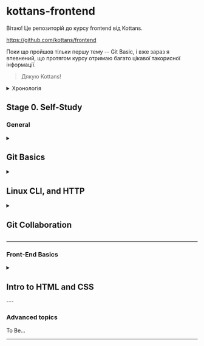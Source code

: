 # kottans-frontend

Вітаю! Це репозиторій до курсу frontend від Kottans.

https://github.com/kottans/frontend

Поки що пройшов тільки першу тему -- Git Basic, і вже зараз я впевнений, що протягом курсу отримаю багато цікавої такорисної інформації.

> Дякую Kottans! 


<details>
  <summary>Хронологія</summary>
  
  > Старт: 07.09.2022
  > 
  > GGit Basics - done: 09.09
  > 
  > Linux CLI, and HTTP - done: 11.09
  > 
  > Git Collaboration - done: 12.09
  > 
  > Intro to HTML and CSS — done: 20.09
</details>

## Stage 0. Self-Study
### General
<details>
  <summary><h2>Git Basics</h2></summary>
  Якщо чесно з git я працював вперше. 

  Спочатку було досить складно працювати з командним рядком,
  але трохи повправлявшись з 
  <a href="https://learngitbranching.js.org">тренажером</a>
  все вийшло, незважаючи на те, що команди тренажера максимально спрощенні. 

  Особисто мене найбільше здивувало те, що коміти майже не використовують пам'ять.

  Попрацюваши з git'ом всього один день, було досить, щоб оцінити його потужність і зручність.
  Однозначно буду користуватись ним в процесі розробки.     
</details>

<details>
  <summary><h2>Linux CLI, and HTTP</h2></summary>
  <details>
    <summary>Скріншоти виконаних завдань з курсу <a href="https://linuxsurvival.com">Linux Survival</a></summary>
    <p>
      Якщо я буду користуватись вивченими командами, у мене буде на один мільйон менше відкритих вікон провідника. :blush:
    </p>
    <img src="https://raw.githubusercontent.com/4ayokk/kottans-frontend/main/task_linux_cli/quiz1.png" width="700">
    <img src="https://raw.githubusercontent.com/4ayokk/kottans-frontend/main/task_linux_cli/quiz2.png" width="700">
    <img src="https://raw.githubusercontent.com/4ayokk/kottans-frontend/main/task_linux_cli/quiz3.png" width="700">
    <img src="https://raw.githubusercontent.com/4ayokk/kottans-frontend/main/task_linux_cli/quiz4.png" width="700">
  </details>
  
  <details>
    <summary>
      HTTP <a href="https://code.tutsplus.com/uk/tutorials/http-the-protocol-every-web-developer-must-know-part-1--net-31177">Частина 1</a> 
      та <a href="https://code.tutsplus.com/uk/tutorials/http-the-protocol-every-web-developer-must-know-part-2--net-31155">Частина 2</a>
    </summary>
    <p>
      З протоколами передачі даних я знайомий. 
      І ще допочатку опрацювання матеріалу розумів, що предача веб сторінок відбувається в форматі запит - відповідь, хоч деталі мені й не були відомі.
      Я також знав, що протокол http працює в команді з tcp/ip.
    </p>
    <p>
      В даному уроці мене найбільше здивувало те, що http має всього дві версії. :flushed:
    </p>
    <p>
      Інформація про заголовки стану, заголовки відповіді, тіла - цікава та змістовна. 
      Зрозуміло що, в цих заголовках міститься корисна браузеру/серверу інформація, 
      але поки не зрозуміло, як цією інфою користуються фронтенд розробники.
    </p>
    <p>
      А ще вияляється, що для того щоб на сайті запрацював https необхідно мати відповідний цифровий сертифікат, 
      який можна отримати у відповідних центрах сертифікації (CA). 
      І перше, що робить браузер при встановленні з'єднання - первіряє цей самий сертифікат.
    </p>
  </details>
</details>

<details>
  <summary><h2>Git Collaboration</h2></summary>
  
  З Git'ом як і з GitHab'ом познайомився ще при проходженні Git Basics.
  
  Однозначно буду використовувати й надалі
  
  - Скріншоти з <a href="https://learngitbranching.js.org">тренажеру</a>
  
  <img src="https://raw.githubusercontent.com/4ayokk/kottans-frontend/main/task_git_collaboration/t1.png" width="500">
  <img src="https://raw.githubusercontent.com/4ayokk/kottans-frontend/main/task_git_collaboration/t2.png" width="500">
  
  - Скріншоти з <a href="https://www.coursera.org/learn/introduction-git-github">курсу</a>
  
  <img src="https://raw.githubusercontent.com/4ayokk/kottans-frontend/main/task_git_collaboration/w1.png" width="600">
  <img src="https://raw.githubusercontent.com/4ayokk/kottans-frontend/main/task_git_collaboration/w2.png" width="400">
  <img src="https://raw.githubusercontent.com/4ayokk/kottans-frontend/main/task_git_collaboration/w3.png" width="400">
  <img src="https://raw.githubusercontent.com/4ayokk/kottans-frontend/main/task_git_collaboration/w4.png" width="400">
</details>

---
### Front-End Basics
<details>
  <summary><h2>Intro to HTML and CSS</h2></summary>
   
  1. Найцікавіше в цьому 
  <a href='https://www.coursera.org/learn/html-css-javascript-for-web-developers/home/week/1'>завданні</a> 
  було дізнатися про bootstrap та про адаптивну сітку.
  
  2. Це 
  <a href='https://www.codecademy.com/learn/learn-html'>завдання</a>
    було корисне тим, що я освіжив свої знання про форми та семантику. Атрибути валідації форм були новими для мене.
  
  3. З цього <a href='https://www.codecademy.com/learn/learn-css'>завданя</a> я дізнався про такі css властивості як `float`, `clear`, `box-sizing`.
  Цікаво також було читати про кольорову схему  HSL хоч вона й рідко використовується. 
  
  <details>
    <summary>Скріншоти</summary>
    <img src="https://raw.githubusercontent.com/4ayokk/kottans-frontend/main/task_html_css_intro/coursera_w1.png" width="700">
    <img src="https://raw.githubusercontent.com/4ayokk/kottans-frontend/main/task_html_css_intro/coursera_w2.png" width="700">
    <img src="https://raw.githubusercontent.com/4ayokk/kottans-frontend/main/task_html_css_intro/task2-3.png" width="700">
  </details>
</details>
---

### Advanced topics

To Be...

---
